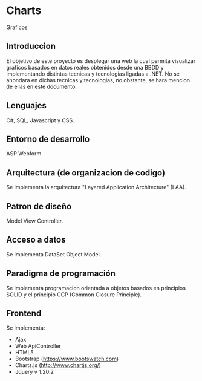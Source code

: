 # Charts
Graficos

## Introduccion

El objetivo de este proyecto es desplegar una web la cual permita visualizar graficos basados en datos reales obtenidos desde una BBDD y implementando distintas tecnicas y tecnologias ligadas a .NET. No se ahondara en dichas tecnicas y tecnologias, no obstante, se hara mencion de ellas en este documento. 

## Lenguajes

C#, SQL, Javascript y CSS.

## Entorno de desarrollo

ASP Webform.

## Arquitectura (de organizacion de codigo)

Se implementa la arquitectura "Layered Application Architecture" (LAA).

## Patron de diseño

Model View Controller.

## Acceso a datos

Se implementa DataSet Object Model. 

## Paradigma de programación

Se implementa programacion orientada a objetos basados en principios SOLID y el principio CCP (Common Closure Principle).

## Frontend

Se implementa: 

- Ajax
- Web ApiController
- HTML5 
- Bootstrap (https://www.bootswatch.com)
- Charts.js (http://www.chartjs.org/)
- Jquery v 1.20.2

